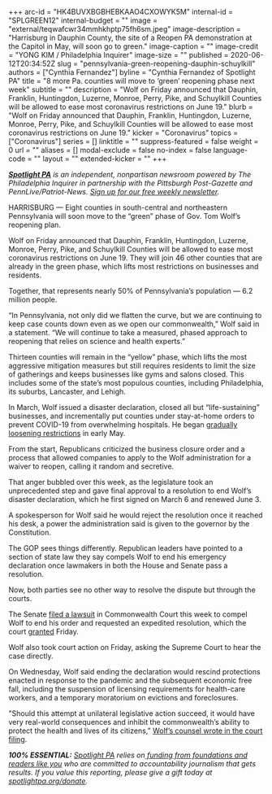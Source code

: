 +++
arc-id = "HK4BUVXBGBHEBKAAO4CXOWYK5M"
internal-id = "SPLGREEN12"
internal-budget = ""
image = "external/teqwafcwr34mmhkhptp75fh6sm.jpeg"
image-description = "Harrisburg in Dauphin County, the site of a Reopen PA demonstration at the Capitol in May, will soon go to green."
image-caption = ""
image-credit = "YONG KIM / Philadelphia Inquirer"
image-size = ""
published = 2020-06-12T20:34:52Z
slug = "pennsylvania-green-reopening-dauphin-schuylkill"
authors = ["Cynthia Fernandez"]
byline = "Cynthia Fernandez of Spotlight PA"
title = "8 more Pa. counties will move to ‘green’ reopening phase next week"
subtitle = ""
description = "Wolf on Friday announced that Dauphin, Franklin, Huntingdon, Luzerne, Monroe, Perry, Pike, and Schuylkill Counties will be allowed to ease most coronavirus restrictions on June 19."
blurb = "Wolf on Friday announced that Dauphin, Franklin, Huntingdon, Luzerne, Monroe, Perry, Pike, and Schuylkill Counties will be allowed to ease most coronavirus restrictions on June 19."
kicker = "Coronavirus"
topics = ["Coronavirus"]
series = []
linktitle = ""
suppress-featured = false
weight = 0
url = ""
aliases = []
modal-exclude = false
no-index = false
language-code = ""
layout = ""
extended-kicker = ""
+++

<a href="https://www.spotlightpa.org/"><i><b>Spotlight PA</b></i></a><i> is an independent, nonpartisan newsroom powered by The Philadelphia Inquirer in partnership with the Pittsburgh Post-Gazette and PennLive/Patriot-News. </i><a href="https://www.spotlightpa.org/newsletters"><i>Sign up for our free weekly newsletter</i></a><i>.</i>

HARRISBURG — Eight counties in south-central and northeastern Pennsylvania will soon move to the “green” phase of Gov. Tom Wolf’s reopening plan.

Wolf on Friday announced that Dauphin, Franklin, Huntingdon, Luzerne, Monroe, Perry, Pike, and Schuylkill Counties will be allowed to ease most coronavirus restrictions on June 19. They will join 46 other counties that are already in the green phase, which lifts most restrictions on businesses and residents.

Together, that represents nearly 50% of Pennsylvania’s population — 6.2 million people.

“In Pennsylvania, not only did we flatten the curve, but we are continuing to keep case counts down even as we open our commonwealth,” Wolf said in a statement. “We will continue to take a measured, phased approach to reopening that relies on science and health experts.”

Thirteen counties will remain in the “yellow” phase, which lifts the most aggressive mitigation measures but still requires residents to limit the size of gatherings and keeps businesses like gyms and salons closed. This includes some of the state’s most populous counties, including Philadelphia, its suburbs, Lancaster, and Lehigh.

In March, Wolf issued a disaster declaration, closed all but “life-sustaining” businesses, and incrementally put counties under stay-at-home orders to prevent COVID-19 from overwhelming hospitals. He began <a href="https://www.spotlightpa.org/news/2020/05/pennsylvania-counties-reopen-full-list-may-8/">gradually loosening restrictions</a> in early May.

<script src="https://www.spotlightpa.org/embed.js" async></script><div data-spl-embed-version="1" data-spl-src="https://www.spotlightpa.org/embeds/donate/"></div>


From the start, Republicans criticized the business closure order and a process that allowed companies to apply to the Wolf administration for a waiver to reopen, calling it random and secretive.

That anger bubbled over this week, as the legislature took an unprecedented step and gave final approval to a resolution to end Wolf’s disaster declaration, which he first signed on March 6 and renewed June 3.

A spokesperson for Wolf said he would reject the resolution once it reached his desk, a power the administration said is given to the governor by the Constitution.

The GOP sees things differently. Republican leaders have pointed to a section of state law they say compels Wolf to end his emergency declaration once lawmakers in both the House and Senate pass a resolution.

Now, both parties see no other way to resolve the dispute but through the courts.

The Senate <a href="https://www.spotlightpa.org/news/2020/06/pennsylvania-coronavirus-emergency-resolution-court-battle/" target="_blank">filed a lawsuit</a> in Commonwealth Court this week to compel Wolf to end his order and requested an expedited resolution, which the court <a href="https://web.archive.org/web/20221222101453/https://www.pasenategop.com/blog/senate-leaders-applaud-courts-decision-to-expedite-review-of-ending-wolfs-emergency-declaration/" target="_blank">granted</a> Friday.

<script src="https://www.spotlightpa.org/embed.js" async></script><div data-spl-embed-version="1" data-spl-src="https://www.spotlightpa.org/embeds/newsletter/"></div>


Wolf also took court action on Friday, asking the Supreme Court to hear the case directly.

On Wednesday, Wolf said ending the declaration would rescind protections enacted in response to the pandemic and the subsequent economic free fall, including the suspension of licensing requirements for health-care workers, and a temporary moratorium on evictions and foreclosures.

"Should this attempt at unilateral legislative action succeed, it would have very real-world consequences and inhibit the commonwealth’s ability to protect the health and lives of its citizens,” <a href="http://web.archive.org/web/20201220211245/http://www.pacourts.us/assets/files/page-1305/file-9484.pdf">Wolf’s counsel wrote in the court filing</a>.

<i><b>100% ESSENTIAL:</b></i> <a href="https://www.spotlightpa.org/"><i>Spotlight PA</i></a><i> relies on</i><a href="https://www.spotlightpa.org/support"><i> funding from foundations and readers like you</i></a><i> who are committed to accountability journalism that gets results. If you value this reporting, please give a gift today at </i><a href="https://www.spotlightpa.org/donate"><i>spotlightpa.org/donate</i></a><i>.</i>
